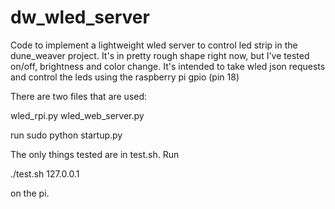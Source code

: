 # dw_wled_server
Code to implement a lightweight wled server to control led strip in the dune_weaver project.  It's in pretty rough shape right now, but I've tested on/off, brightness and color change.   It's intended to take wled json requests and control the leds using the raspberry pi gpio (pin 18)

There are two files that are used:  

wled_rpi.py
wled_web_server.py

run sudo python startup.py

The only things tested are in test.sh.  Run

./test.sh 127.0.0.1 

on the pi.


